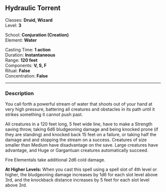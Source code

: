 ## Hydraulic Torrent

Classes: **Druid, Wizard**  
Level: **3**  

School: **Conjuration (Creation)**  
Element: **Water**  

Casting Time: **1 action**  
Duration: **Instantaneous**  
Range: **120 feet**  
Components: **V, S, F**  
Ritual: **False**  
Concentration: **False**  

------

### Description

You call forth a powerful stream of water that shoots out of your hand at very high pressure, battering all creatures and obstacles in its path until it strikes something it cannot push past.

All creatures in a 120 feet long, 5 feet wide line, have to make a Strength saving throw, taking 6d6 bludgeoning damage and being knocked prone (if they are standing) and knocked back 15 feet on a failure, or taking half the damage and and stopping the stream on a success. Creatures of size smaller than Medium have disadvantage on the save. Large creatures have advantage, and Huge or Gargantuan creatures automatically succeed.

Fire Elementals take additional 2d6 cold damage.

**At Higher Levels:** When you cast this spell using a spell slot of 4th level or higher, the bludgeoning damage increases by 1d6 for each slot level above 3rd, and the knockback distance increases by 5 feet for each slot level above 3rd.